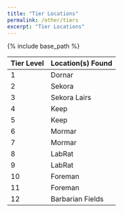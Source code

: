 ```yaml
---
title: "Tier Locations"
permalink: /other/tiers
excerpt: "Tier Locations"
---
```


{% include base_path %}

Tier Level | Location(s) Found
----- | -------------------
1     | Dornar
2     | Sekora
3     | Sekora Lairs
4     | Keep
5     | Keep
6     | Mormar
7     | Mormar
8     | LabRat
9     | LabRat
10    | Foreman
11    | Foreman
12    | Barbarian Fields
